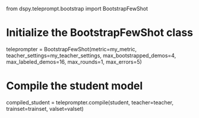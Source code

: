 from dspy.teleprompt.bootstrap import BootstrapFewShot

# Initialize the BootstrapFewShot class
teleprompter = BootstrapFewShot(metric=my_metric, teacher_settings=my_teacher_settings, max_bootstrapped_demos=4, max_labeled_demos=16, max_rounds=1, max_errors=5)

# Compile the student model
compiled_student = teleprompter.compile(student, teacher=teacher, trainset=trainset, valset=valset)
